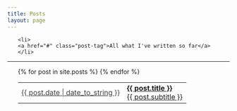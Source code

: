 ```yaml
---
title: Posts
layout: page
---
```


<div class="tags-expo">
  <ul class="pager main-pager">
    
    <li>
    <a href="#" class="post-tag">All what I've written so far</a>
    </li>
    
  </ul>
  <hr/>
  <div class="tags-expo-section">
    <ul class="tags-expo-posts">
      <table class="borderless">
      {% for post in site.posts %}
        <tr>
          <td>
            <a class="post-title" href="{{ site.baseurl }}{{ post.url }}">
              <span style="color: #404040;">{{ post.date | date_to_string }}</span>
            </a>
          </td>
          <td>
            <a class="post-title" href="{{ site.baseurl }}{{ post.url }}">
              <strong>{{ post.title }}</strong><br>{{ post.subtitle }}
            </a>
          </td>
        </tr>
      {% endfor %}
      </table>
    </ul>
  </div>
</div>
